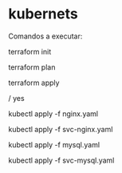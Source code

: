 # kubernets

Comandos a executar:

terraform init

terraform plan

terraform apply 

/ yes

kubectl apply -f nginx.yaml

kubectl apply -f svc-nginx.yaml

kubectl apply -f mysql.yaml

kubectl apply -f svc-mysql.yaml
